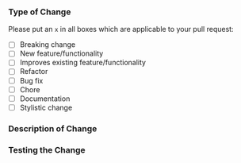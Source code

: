 <!-- Thank you for helping to improve this project! -->

### Type of Change

Please put an `x` in all boxes which are applicable to your pull request:

- [ ] Breaking change
- [ ] New feature/functionality
- [ ] Improves existing feature/functionality
- [ ] Refactor
- [ ] Bug fix
- [ ] Chore
- [ ] Documentation
- [ ] Stylistic change

### Description of Change

<!--
  Briefly describe what this pull request does. Be sure to direct your reviewers'
  attention to anything that needs special consideration.

  Pull requests that resolve an open issue are especially welcome! If yours does, you can
  uncomment the below line to indicate which issue your PR fixes, for example
  "Fixes #123456":
-->

<!-- Fixes # -->

### Testing the Change

<!--
  Before reviewers can be confident in the correctness of this pull request, it
  needs to tested and shown to be correct. Briefly describe the testing that has
  already been done or which is planned for this change.
-->
